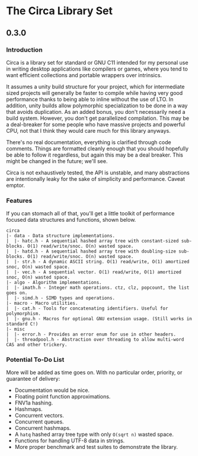# The Circa Library Set
## 0.3.0

### Introduction

Circa is a library set for standard or GNU C11 intended for my personal use in
writing desktop applications like compilers or games, where you tend to want
efficient collections and portable wrappers over intrinsics.

It assumes a unity build structure for your project, which for intermediate
sized projects will generally be faster to compile while having very good
performance thanks to being able to inline without the use of LTO. In addition,
unity builds allow polymorphic specialization to be done in a way that avoids
duplication. As an added bonus, you don't necessarily need a build system.
However, you don't get parallelized compilation. This may be a deal-breaker for
some people who have massive projects and powerful CPU, not that I think they
would care much for this library anyways.

There's no real documentation, everything is clarified through code comments.
Things are formatted cleanly enough that you should hopefully be able to follow
it regardless, but again this may be a deal breaker. This might be changed in
the future; we'll see.

Circa is not exhaustively tested, the API is unstable, and many abstractions are
intentionally leaky for the sake of simplicity and performance. Caveat emptor.

### Features

If you can stomach all of that, you'll get a little toolkit of performance
focused data structures and functions, shown below.

```
circa
|- data - Data structure implementations.
|  |- hatc.h - A sequential hashed array tree with constant-sized sub-blocks. O(1) read/write/snoc. O(n) wasted space.
|  |- hatd.h - A sequential hashed array tree with doubling-size sub-blocks. O(1) read/write/snoc. O(n) wasted space.
|  |- str.h - A dynamic ASCII string. O(1) read/write, O(1) amortized snoc, O(n) wasted space.
|  |- vec.h - A sequential vector. O(1) read/write, O(1) amortized snoc, O(n) wasted space.
|- algo - Algorithm implementations.
|  |- imath.h - Integer math operations. ctz, clz, popcount, the list goes on.
|  |- simd.h - SIMD types and operations.
|- macro - Macro utilities.
|  |- cat.h - Tools for concatenating identifiers. Useful for polymorphism.
|  |- gnu.h - Macros for optional GNU extension usage. (Still works in standard C!)
|- misc
|  |- error.h - Provides an error enum for use in other headers.
|  |- threadpool.h - Abstraction over threading to allow multi-word CAS and other trickery.
```

### Potential To-Do List

More will be added as time goes on. With no particular order, priority, or
guarantee of delivery:

- Documentation would be nice.
- Floating point function approximations.
- FNV1a hashing.
- Hashmaps.
- Concurrent vectors.
- Concurrent queues.
- Concurrent hashmaps.
- A `hatq` hashed array tree type with only `O(sqrt n)` wasted space.
- Functions for handling UTF-8 data in strings.
- More proper benchmark and test suites to demonstrate the library.
